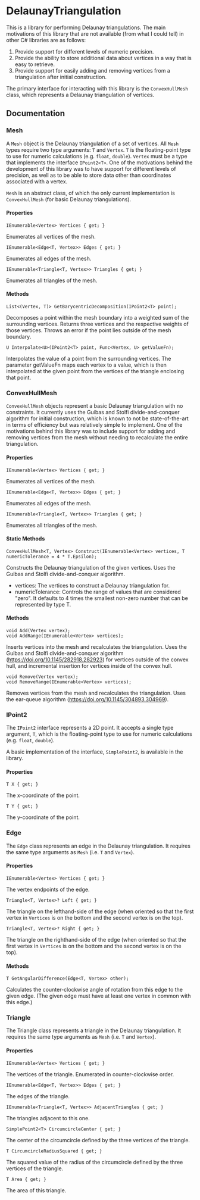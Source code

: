 # DelaunayTriangulation
This is a library for performing Delaunay triangulations. The main motivations of this library that are not available (from what I could tell) in other C# libraries are as follows:
1. Provide support for different levels of numeric precision.
2. Provide the ability to store additional data about vertices in a way that is easy to retrieve.
3. Provide support for easily adding and removing vertices from a triangulation after initial construction.

The primary interface for interacting with this library is the `ConvexHullMesh` class, which represents a Delaunay triangulation of vertices.

## Documentation
### Mesh
A `Mesh` object is the Delaunay triangulation of a set of vertices. All `Mesh` types require two type arguments: `T` and `Vertex`. `T` is the floating-point type to use for numeric calculations (e.g. `float`, `double`). `Vertex` must be a type that implements the interface `IPoint2<T>`. One of the motivations behind the development of this library was to have support for different levels of precision, as well as to be able to store data other than coordinates associated with a vertex.

`Mesh` is an abstract class, of which the only current implementation is `ConvexHullMesh` (for basic Delaunay triangulations).

#### Properties
    IEnumerable<Vertex> Vertices { get; }

Enumerates all vertices of the mesh.

    IEnumerable<Edge<T, Vertex>> Edges { get; }

Enumerates all edges of the mesh.

    IEnumerable<Triangle<T, Vertex>> Triangles { get; }

Enumerates all triangles of the mesh.

#### Methods
    List<(Vertex, T)> GetBarycentricDecomposition(IPoint2<T> point);

Decomposes a point within the mesh boundary into a weighted sum of the surrounding vertices. Returns three vertices and the respective weights of those vertices. Throws an error if the point lies outside of the mesh boundary.

    U Interpolate<U>(IPoint2<T> point, Func<Vertex, U> getValueFn);

Interpolates the value of a point from the surrounding vertices. The parameter getValueFn maps each vertex to a value, which is then interpolated at the given point from the vertices of the triangle enclosing that point.

### ConvexHullMesh
`ConvexHullMesh` objects represent a basic Delaunay triangulation with no constraints. It currently uses the Guibas and Stolfi divide-and-conquer algorithm for initial construction, which is known to not be state-of-the-art in terms of efficiency but was relatively simple to implement. One of the motivations behind this library was to include support for adding and removing vertices from the mesh without needing to recalculate the entire triangulation.

#### Properties
    IEnumerable<Vertex> Vertices { get; }

Enumerates all vertices of the mesh.

    IEnumerable<Edge<T, Vertex>> Edges { get; }

Enumerates all edges of the mesh.

    IEnumerable<Triangle<T, Vertex>> Triangles { get; }

Enumerates all triangles of the mesh.

#### Static Methods
    ConvexHullMesh<T, Vertex> Construct(IEnumerable<Vertex> vertices, T numericTolerance = 4 * T.Epsilon);

Constructs the Delaunay triangulation of the given vertices. Uses the Guibas and Stolfi divide-and-conquer algorithm.
* vertices: The vertices to construct a Delaunay triangulation for.
* numericTolerance: Controls the range of values that are considered "zero". It defaults to 4 times the smallest non-zero number that can be represented by type T.

#### Methods
    void Add(Vertex vertex);
    void AddRange(IEnumerable<Vertex> vertices);

Inserts vertices into the mesh and recalculates the triangulation. Uses the Guibas and Stolfi divide-and-conquer algorithm (https://doi.org/10.1145/282918.282923) for vertices outside of the convex hull, and incremental insertion for vertices inside of the convex hull.

    void Remove(Vertex vertex);
    void RemoveRange(IEnumerable<Vertex> vertices);

Removes vertices from the mesh and recalculates the triangulation. Uses the ear-queue algorithm (https://doi.org/10.1145/304893.304969).

### IPoint2
The `IPoint2` interface represents a 2D point. It accepts a single type argument, `T`, which is the floating-point type to use for numeric calculations (e.g. `float`, `double`).

A basic implementation of the interface, `SimplePoint2`, is available in the library.

#### Properties
    T X { get; }

The x-coordinate of the point.

    T Y { get; }

The y-coordinate of the point.

### Edge
The `Edge` class represents an edge in the Delaunay triangulation. It requires the same type arguments as `Mesh` (i.e. `T` and `Vertex`).

#### Properties
    IEnumerable<Vertex> Vertices { get; }

The vertex endpoints of the edge.

    Triangle<T, Vertex>? Left { get; }

The triangle on the lefthand-side of the edge (when oriented so that the first vertex in `Vertices` is on the bottom and the second vertex is on the top).

    Triangle<T, Vertex>? Right { get; }

The triangle on the righthand-side of the edge (when oriented so that the first vertex in `Vertices` is on the bottom and the second vertex is on the top).

#### Methods
    T GetAngularDifference(Edge<T, Vertex> other);

Calculates the counter-clockwise angle of rotation from this edge to the given edge. (The given edge must have at least one vertex in common with this edge.)

### Triangle
The Triangle class represents a triangle in the Delaunay triangulation. It requires the same type arguments as `Mesh` (i.e. `T` and `Vertex`).

#### Properties
    IEnumerable<Vertex> Vertices { get; }

The vertices of the triangle. Enumerated in counter-clockwise order.

    IEnumerable<Edge<T, Vertex>> Edges { get; }

The edges of the triangle.

    IEnumerable<Triangle<T, Vertex>> AdjacentTriangles { get; }

The triangles adjacent to this one.

    SimplePoint2<T> CircumcircleCenter { get; }

The center of the circumcircle defined by the three vertices of the triangle.

    T CircumcircleRadiusSquared { get; }

The squared value of the radius of the circumcircle defined by the three vertices of the triangle.

    T Area { get; }

The area of this triangle.
